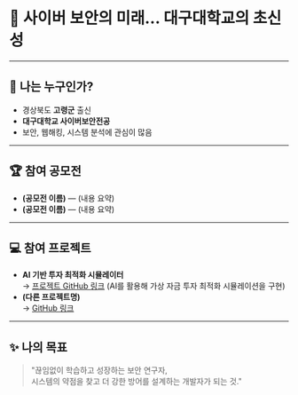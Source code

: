 # 🚀 사이버 보안의 미래… 대구대학교의 초신성

---

## 👤 나는 누구인가?
- 경상북도 **고령군** 출신  
- **대구대학교 사이버보안전공**  
- 보안, 웹해킹, 시스템 분석에 관심이 많음  

---

## 🏆 참여 공모전
- **(공모전 이름)** — (내용 요약)
- **(공모전 이름)** — (내용 요약)

---

## 💻 참여 프로젝트
- **AI 기반 투자 최적화 시뮬레이터**  
  → [프로젝트 GitHub 링크](https://github.com/movingmin/X-AI-Convergence-Capstone-Crew)
  (AI를 활용해 가상 자금 투자 최적화 시뮬레이션을 구현)
- **(다른 프로젝트명)**  
  → [GitHub 링크](https://github.com/username/another-project)

---

## ✨ 나의 목표
> "끊임없이 학습하고 성장하는 보안 연구자,  
> 시스템의 약점을 찾고 더 강한 방어를 설계하는 개발자가 되는 것."
